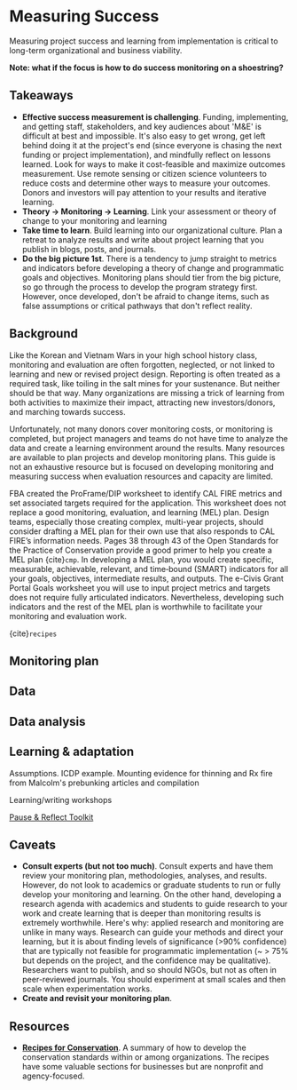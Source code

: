 # Measuring Success
Measuring project success and learning from implementation is critical to long-term organizational and business viability.

**Note: what if the focus is how to do success monitoring on a shoestring?**

## Takeaways
- **Effective success measurement is challenging**. Funding, implementing, and getting staff, stakeholders, and key audiences about 'M&E' is difficult at best and impossible. It's also easy to get wrong, get left behind doing it at the project's end (since everyone is chasing the next funding or project implementation), and mindfully reflect on lessons learned. Look for ways to make it cost-feasible and maximize outcomes measurement.  Use remote sensing or citizen science volunteers to reduce costs and determine other ways to measure your outcomes. Donors and investors will pay attention to your results and iterative learning.
- **Theory -> Monitoring -> Learning**. Link your assessment or theory of change to your monitoring and learning
- **Take time to learn**. Build learning into our organizational culture. Plan a retreat to analyze results and write about project learning that you publish in blogs, posts, and journals.
- **Do the big picture 1st**. There is a tendency to jump straight to metrics and indicators before developing a theory of change and programmatic goals and objectives. Monitoring plans should tier from the big picture, so go through the process to develop the program strategy first. However, once developed, don't be afraid to change items, such as false assumptions or critical pathways that don't reflect reality.

## Background
Like the Korean and Vietnam Wars in your high school history class, monitoring and evaluation are often forgotten, neglected, or not linked to learning and new or revised project design. Reporting is often treated as a required task, like toiling in the salt mines for your sustenance. But neither should be that way. Many organizations are missing a trick of learning from both activities to maximize their impact, attracting new investors/donors, and marching towards success. 

Unfortunately, not many donors cover monitoring costs, or monitoring is completed, but project managers and teams do not have time to analyze the data and create a learning environment around the results. Many resources are available to plan projects and develop monitoring plans. This guide is not an exhaustive resource but is focused on developing monitoring and measuring success when evaluation resources and capacity are limited.

FBA created the ProFrame/DIP worksheet to identify CAL FIRE metrics and set associated targets required for the application. This worksheet does not replace a good monitoring, evaluation, and learning (MEL) plan. Design teams, especially those creating complex, multi-year projects, should consider drafting a MEL plan for their own use that also responds to CAL FIRE’s information needs. Pages 38 through 43 of the Open Standards for the Practice of Conservation provide a good primer to help you create a MEL plan {cite}`cmp`. In developing a MEL plan, you would create specific, measurable, achievable, relevant, and time‑bound (SMART) indicators for all your goals, objectives, intermediate results, and outputs. The e-Civis Grant Portal Goals worksheet you will use to input project metrics and targets does not require fully articulated indicators. Nevertheless, developing such indicators and the rest of the MEL plan is worthwhile to facilitate your monitoring and evaluation work.

{cite}`recipes`

## Monitoring plan

## Data

## Data analysis

## Learning & adaptation
Assumptions. ICDP example. Mounting evidence for thinning and Rx fire from Malcolm's prebunking articles and compilation

Learning/writing workshops

[Pause & Reflect Toolkit](https://biodiversitylinks.org/library/resources/pause-and-reflect-toolkit.pdf/view)


## Caveats
- **Consult experts (but not too much)**. Consult experts and have them review your monitoring plan, methodologies, analyses, and results. However, do not look to academics or graduate students to run or fully develop your monitoring and learning. On the other hand, developing a research agenda with academics and students to guide research to your work and create learning that is deeper than monitoring results is extremely worthwhile. Here's why: applied research and monitoring are unlike in many ways. Research can guide your methods and direct your learning, but it is about finding levels of significance (>90% confidence) that are typically not feasible for programmatic implementation (~ > 75% but depends on the project, and the confidence may be qualitative). Researchers want to publish, and so should NGOs, but not as often in peer-reviewed journals. You should experiment at small scales and then scale when experimentation works. 
- **Create and revisit your monitoring plan**. 

## Resources
- **[Recipes for Conservation](http://gg.gg/1anhaa)**. A summary of how to develop the conservation standards within or among organizations. The recipes have some valuable sections for businesses but are nonprofit and agency-focused.

